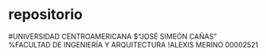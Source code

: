 # repositorio
#UNIVERSIDAD CENTROAMERICANA
$“JOSÉ SIMEÓN CAÑAS”
%FACULTAD DE INGENIERÍA Y ARQUITECTURA
!ALEXIS MERINO 00002521
